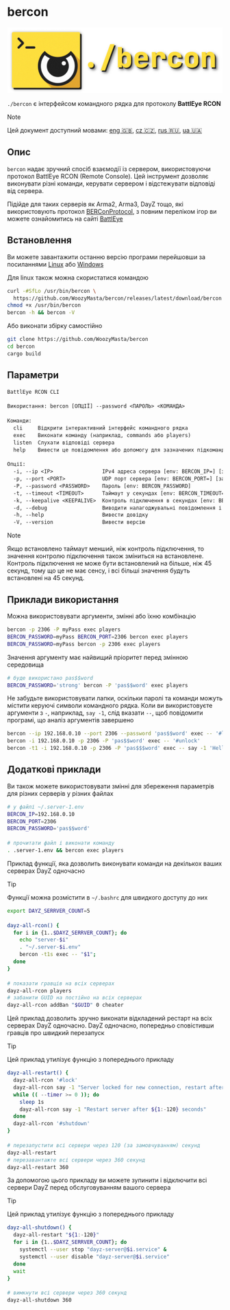 # bercon

![logo][]

`./bercon` є інтерфейсом командного рядка для протоколу **BattlEye RCON**

<!-- rule: current lang, other langs sorted by alpha -->
> [!NOTE]  
> Цей документ доступний мовами:
> [eng 🇬🇧][], [cz 🇨🇿][], [rus 🇷🇺][], [ua 🇺🇦][]

## Опис

`bercon` надає зручний спосіб взаємодії із сервером, використовуючи
протокол BattlEye RCON (Remote Console).
Цей інструмент дозволяє виконувати різні команди,
керувати сервером і відстежувати відповіді від сервера.

Підійде для таких серверів як Arma2, Arma3, DayZ тощо, які використовують
протокол [BERConProtocol][], з повним переліком ігор ви можете
ознайомитись на сайті [BattlEye][]

## Встановлення

Ви можете завантажити останню версію програми перейшовши за посиланнями
[Linux] або [Windows]

Для linux також можна скористатися командою 

```bash
curl -#SfLo /usr/bin/bercon \
  https://github.com/WoozyMasta/bercon/releases/latest/download/bercon
chmod +x /usr/bin/bercon
bercon -h && bercon -V
```

Або виконати збірку самостійно

```bash
git clone https://github.com/WoozyMasta/bercon
cd bercon
cargo build
```

## Параметри

```txt
BattlEye RCON CLI

Використання: bercon [ОПЦІЇ] --password <ПАРОЛЬ> <КОМАНДА>

Команди:
  cli     Відкрити інтерактивний інтерфейс командного рядка
  exec    Виконати команду (наприклад, commands або players)
  listen  Слухати відповіді сервера
  help    Вивести це повідомлення або допомогу для зазначених підкоманд

Опції:
  -i, --ip <IP>                IPv4 адреса сервера [env: BERCON_IP=] [за замовчуванням: 127.0.0.1]
  -p, --port <PORT>            UDP порт сервера [env: BERCON_PORT=] [за замовчуванням: 2305].
  -P, --password <PASSWORD>    Пароль [env: BERCON_PASSWORD]
  -t, --timeout <TIMEOUT>      Таймаут у секундах [env: BERCON_TIMEOUT=] [за замовчуванням: 45]
  -k, --keepalive <KEEPALIVE>  Контроль підключення в секундах [env: BERCON_KEEPALIVE=] [за замовчуванням: 30]
  -d, --debug                  Виводити налагоджувальні повідомлення і дані
  -h, --help                   Вивести довідку
  -V, --version                Вивести версію
```

> [!NOTE]  
> Якщо встановлено таймаут менший, ніж контроль підключення,
> то значення контролю підключення також зміниться на встановлене.  
> Контроль підключення не може бути встановлений на більше, ніж 45 секунд, тому
> що це не має сенсу, і всі більші значення будуть встановлені на 45 секунд.

## Приклади використання

Можна використовувати аргументи, змінні або їхню комбінацію

```bash
bercon -p 2306 -P myPass exec players
BERCON_PASSWORD=myPass BERCON_PORT=2306 bercon exec players
BERCON_PASSWORD=myPass bercon -p 2306 exec players
```

Значення аргументу має найвищий пріоритет перед змінною середовища

```bash
# буде використано pas$$word
BERCON_PASSWORD='strong' bercon -P 'pas$$word' exec players
```

Не забудьте використовувати лапки, оскільки паролі та команди можуть містити
керуючі символи командного рядка.
Коли ви використовуєте аргументи з `-`, наприклад, `say -1`, слід
вказати `--`, щоб повідомити програмі, що аналіз аргументів завершено

```bash
bercon --ip 192.168.0.10 --port 2306 --password 'pas$$word' exec -- '#lock'
bercon -i 192.168.0.10 -p 2306 -P 'pas$$word' exec -- '#unlock'
bercon -t1 -i 192.168.0.10 -p 2306 -P 'pas$$$word' exec -- say -1 'Hello world!'
```

## Додаткові приклади

Ви також можете використовувати змінні для збереження параметрів для
різних серверів у різних файлах

```bash
# у файлі ~/.server-1.env
BERCON_IP=192.168.0.10
BERCON_PORT=2306
BERCON_PASSWORD='pas$$word'

# прочитати файл і виконати команду
. .server-1.env && bercon exec players
```

Приклад функції, яка дозволить виконувати команди на декількох ваших
серверах DayZ одночасно

> [!TIP]  
> Функції можна розмістити в `~/.bashrc` для швидкого доступу до них

```bash
export DAYZ_SERRVER_COUNT=5

dayz-all-rcon() {
  for i in {1..$DAYZ_SERRVER_COUNT}; do
    echo "server-$i"
    . "~/.server-$i.env"
    bercon -t1s exec -- "$1";
  done
}

# показати гравців на всіх серверах
dayz-all-rcon players
# забанити GUID на постійно на всіх серверах
dayz-all-rcon addBan "$GUID" 0 cheater
```

Цей приклад дозволить зручно виконати відкладений рестарт на всіх серверах DayZ одночасно.
DayZ одночасно, попередньо сповістивши гравців про швидкий перезапуск

> [!TIP]  
> Цей приклад утилізує функцію з попереднього прикладу

```bash
dayz-all-restart() {
  dayz-all-rcon '#lock'
  dayz-all-rcon say -1 "Server locked for new connection, restart after ${1:-120} seconds"
  while (( --timer >= 0 )); do
    sleep 1s
    dayz-all-rcon say -1 "Restart server after ${1:-120} seconds"
  done
  dayz-all-rcon '#shutdown'
}

# перезапустити всі сервери через 120 (за замовчуванням) секунд
dayz-all-restart
# перезавантажте всі сервери через 360 секунд
dayz-all-restart 360
```

За допомогою цього прикладу ви можете зупинити і відключити всі сервери DayZ
перед обслуговуванням вашого сервера

> [!TIP]  
> Цей приклад утилізує функцію з попереднього прикладу

```bash
dayz-all-shutdown() {
  dayz-all-restart "${1:-120}"
  for i in {1..$DAYZ_SERRVER_COUNT}; do
    systemctl --user stop "dayz-server@$i.service" &
    systemctl --user disable "dayz-server@$i.service"
  done
  wait
}

# вимкнути всі сервери через 360 секунд
dayz-all-shutdown 360
```

<!-- Посилання -->
[eng 🇬🇧]: ../README.md
[ua 🇺🇦]: README.ua.md
[rus 🇷🇺]: README.ru.md
[cz 🇨🇿]: README.cz.md
[logo]: ../logo.png

[Linux]: <https://github.com/WoozyMasta/bercon/releases/latest/download/bercon> "Linux x86 gcc бінарник"
[Windows]: <https://github.com/WoozyMasta/bercon/releases/latest/download/bercon.exe> "Windows exe файл"
[BattlEye]: <https://www.battleye.com/> "BattlEye - The Anti-Cheat Gold Standard"
[BERConProtocol]: <https://www.battleye.com/downloads/BERConProtocol.txt> "Специфікація протоколу BattlEye RCON"
